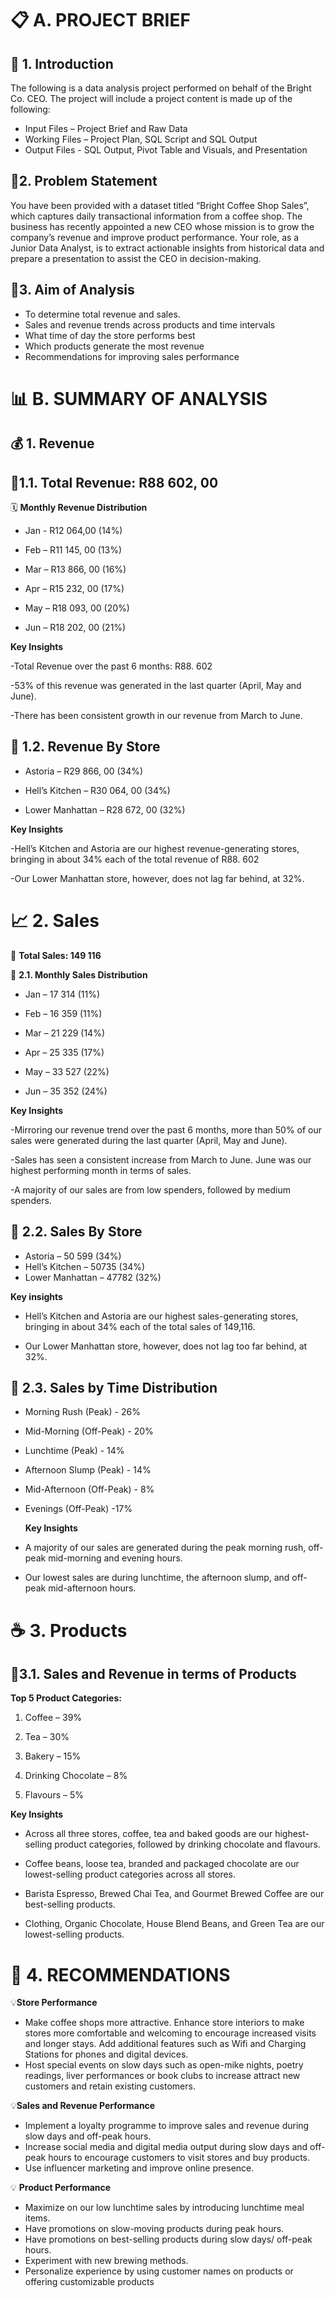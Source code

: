 # 📋 **A.	PROJECT BRIEF**

## 🔹 **1.  Introduction** 

The following is a data analysis project performed on behalf of the Bright Co. CEO. The project will include a project content is made up of the following:
-	Input Files – Project Brief and Raw Data
-	Working Files – Project Plan, SQL Script and SQL Output
-	Output Files -  SQL Output, Pivot Table and Visuals, and Presentation

## 🔹**2. Problem Statement**

You have been provided with a dataset titled “Bright Coffee Shop Sales”, which captures daily transactional information from a coffee shop. The business has recently appointed a new CEO whose mission is to grow the company’s revenue and improve product performance. Your role, as a Junior Data Analyst, is to extract actionable insights from historical data and prepare a presentation to assist the CEO in decision-making.

## 🔹**3. Aim of Analysis**

-	To determine total revenue and sales. 
-	Sales and revenue trends across products and time intervals
-	What time of day the store performs best
-	Which products generate the most revenue
-	Recommendations for improving sales performance



# 📊 **B. SUMMARY OF ANALYSIS**


## 💰 **1.	Revenue**

## 🔸**1.1. Total Revenue: R88 602, 00**

🗓 **Monthly Revenue Distribution**

- Jan - R12 064,00 (14%)

- Feb – R11 145, 00 (13%)

- Mar – R13 866, 00 (16%)

- Apr – R15 232, 00 (17%)

- May – R18 093, 00 (20%)

- Jun – R18 202, 00 (21%)

**Key Insights**

-Total Revenue over the past 6 months: R88. 602

-53% of this revenue was generated in the last quarter (April, May and June).

-There has been consistent growth in our revenue from March to June.




## 🔸 **1.2. Revenue By Store**

- Astoria – R29 866, 00 (34%)

- Hell’s Kitchen – R30 064, 00 (34%)

- Lower Manhattan – R28 672, 00 (32%)

**Key Insights**

-Hell’s Kitchen and Astoria are our highest revenue-generating stores, bringing in about 34%  each of the total revenue of R88. 602

-Our Lower Manhattan store, however, does not lag far behind, at 32%.


# 📈 **2.	Sales**

🔸 **Total Sales: 149 116**

🔸 **2.1. Monthly Sales Distribution**

- Jan – 17 314 (11%)

- Feb – 16 359 (11%)

- Mar – 21 229 (14%)

- Apr – 25 335 (17%)

- May – 33 527 (22%)

- Jun – 35 352 (24%)

**Key Insights**

-Mirroring our revenue trend over the past 6 months, more than 50% of our sales were generated during  the last quarter (April, May and June).

-Sales has seen  a consistent increase from March to June. June was our highest performing month in terms of sales.

-A majority of our sales are from low spenders, followed by medium spenders.




## 🔸 **2.2. Sales By Store**

- Astoria – 50 599 (34%)
- Hell’s Kitchen – 50735 (34%)
- Lower Manhattan – 47782 (32%)

**Key insights**

- Hell’s Kitchen and Astoria are our highest sales-generating stores, bringing in about 34%  each of the total sales of 149,116.
  
- Our Lower Manhattan store, however, does not lag too far behind, at 32%.
  


## 🔸 **2.3. Sales by Time Distribution**

- Morning Rush (Peak) - 26%

- Mid-Morning (Off-Peak) - 20%

- Lunchtime (Peak) - 14%

- Afternoon Slump (Peak) - 14%

- Mid-Afternoon (Off-Peak) - 8%

- Evenings (Off-Peak) -17%

  **Key Insights**
  
- A majority of our sales are generated during the peak morning rush, off-peak mid-morning and evening hours.
  
- Our lowest sales are during lunchtime, the afternoon slump, and off-peak mid-afternoon hours.
  

 

# ☕ **3.	Products**

## 🔸**3.1. Sales and Revenue in terms of Products**


**Top 5 Product Categories:**

1. Coffee – 39%

2. Tea – 30%
   
4. Bakery – 15%
   
6. Drinking Chocolate – 8%
   
8. Flavours – 5%
   

**Key Insights**

-	Across all three stores, coffee, tea and baked goods are our highest-selling product categories, followed by drinking chocolate and flavours.
  
-	Coffee beans, loose tea, branded and packaged chocolate are our lowest-selling product categories across all stores.
  
-	Barista Espresso, Brewed Chai Tea, and Gourmet Brewed Coffee are our best-selling products.
  
-	Clothing, Organic Chocolate, House Blend Beans, and Green Tea are our lowest-selling products.

  

# 🎯 **4.	RECOMMENDATIONS**

💡**Store Performance**
-	Make coffee shops more attractive. Enhance store interiors to make stores more comfortable and welcoming to encourage increased visits and longer stays. Add additional features such as Wifi and Charging Stations for phones and digital devices.
-	Host special events on slow days such as open-mike nights, poetry readings, liver performances or book clubs to increase attract new customers and retain existing customers.

💡**Sales and Revenue Performance**
-	Implement a loyalty programme to improve sales and revenue during slow days and off-peak hours. 
-	Increase social media and digital media output during slow days and off-peak hours to encourage customers to visit stores and buy products. 
-	Use influencer marketing and improve online presence.

💡 **Product Performance**
-	Maximize on our low lunchtime sales by introducing lunchtime meal items.
-	Have promotions on slow-moving products during peak hours. 
-	Have promotions on best-selling products during slow days/ off-peak hours.
-	Experiment with new brewing methods.
-	Personalize experience by using customer names on products or offering customizable products
